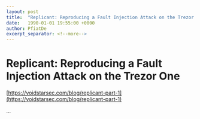 ```yaml
---
layout: post
title:  "Replicant: Reproducing a Fault Injection Attack on the Trezor One"
date:   1990-01-01 19:55:00 +0000
author: PfiatDe
excerpt_separator: <!--more-->
---
```


# Replicant: Reproducing a Fault Injection Attack on the Trezor One
[https://voidstarsec.com/blog/replicant-part-1](https://voidstarsec.com/blog/replicant-part-1)

...
<!--more-->

